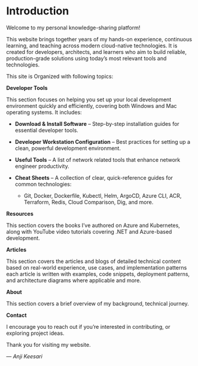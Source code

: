 # **Introduction**

Welcome to my personal knowledge-sharing platform!

This website brings together years of my hands-on experience, continuous learning, and teaching across modern cloud-native technologies. It is created for developers, architects, and learners who aim to build reliable, production-grade solutions using today’s most relevant tools and technologies.

This site is Organized with following topics:


 **Developer Tools**

This section focuses on helping you set up your local development environment quickly and efficiently, covering both Windows and Mac operating systems. It includes:

* **Download & Install Software** – Step-by-step installation guides for essential developer tools.
* **Developer Workstation Configuration** – Best practices for setting up a clean, powerful development environment.
* **Useful Tools** – A list of network related tools that enhance network engineer productivity.
* **Cheat Sheets** – A collection of clear, quick-reference guides for common technologies:

  * Git, Docker, Dockerfile, Kubectl, Helm, ArgoCD, Azure CLI, ACR, Terraform, Redis, Cloud Comparison, Dig, and more.

**Resources**

This section covers the books I’ve authored on Azure and Kubernetes, along with YouTube video tutorials covering .NET and Azure-based development.

**Articles**

This section covers the articles and blogs of detailed technical content based on real-world experience, use cases, and implementation patterns each article is written with examples, code snippets, deployment patterns, and architecture diagrams where applicable and more.

**About**

This section covers a brief overview of my background, technical journey.

**Contact**

I encourage you to reach out if you’re interested in contributing, or exploring project ideas.

Thank you for visiting my website.

— *Anji Keesari*

